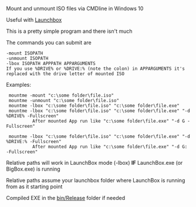 Mount and unmount ISO files via CMDline in Windows 10

Useful with [Launchbox](https://www.launchbox-app.com/)

This is a pretty simple program and there isn't much

The commands you can submit are
```
-mount ISOPATH
-unmount ISOPATH
-lbox ISOPATH APPPATH APPARGUMENTS
If you use %DRIVE% or %DRIVE:% (note the colon) in APPARGUMENTS it's replaced with the drive letter of mounted ISO
```

 Examples:
```
 mountme -mount "c:\some folder\file.iso"
 mountme -unmount "c:\some folder\file.iso"
 mountme -lbox "c:\some folder\file.iso" "c:\some folder\file.exe"
 mountme -lbox "c:\some folder\file.iso" "c:\some folder\file.exe" "-d %DRIVE% -Fullscreen"
          After mounted App run like "c:\some folder\file.exe" "-d G -Fullscreen"
 
 mountme -lbox "c:\some folder\file.iso" "c:\some folder\file.exe" "-d %DRIVE:% -Fullscreen"
          After mounted App run like "c:\some folder\file.exe" "-d G: -Fullscreen"
```

Relative paths will work in LaunchBox mode (-lbox) **IF** LaunchBox.exe (or BigBox.exe) is running

Relative paths assume your launchbox folder where LaunchBox is running from as it starting point

Compiled EXE in the [bin/Release](https://github.com/go2tom42/C-Sharp/tree/master/MountMe/bin/Release) folder if needed